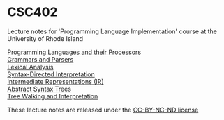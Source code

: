 # CSC402
Lecture notes for 'Programming Language Implementation' course at the University of Rhode Island

<a href="notes/csc402-ln001.pdf">Programming Languages and their Processors</a><br>
<a href="notes/csc402-ln002.pdf">Grammars and Parsers</a><br>
<a href="notes/csc402-ln004.pdf">Lexical Analysis</a><br>
<a href="notes/csc402-ln004a.pdf">Syntax-Directed Interpretation</a><br>
<a href="notes/csc402-ln005.pdf">Intermediate Representations (IR)</a><br>
<a href="notes/csc402-ln006.pdf">Abstract Syntax Trees</a><br>
<a href="notes/csc402-ln006a.pdf">Tree Walking and Interpretation</a><br>
<!--
<a href="notes/csc402-ln007.pdf">A Basic Compiler</a><br>
<a href="notes/csc402-ln008.pdf">An Optimizing Compiler</a><br>
<a href="notes/csc402-ln009.pdf">Language Implementation Review</a><br>
<a href="notes/csc402-ln010.pdf">Scope & Symbol Table</a><br>
<a href="notes/csc402-ln011.pdf">Compiling Scoped Code</a><br>
<a href="notes/csc402-ln012.pdf">Functions I</a><br>
<a href="notes/csc402-ln013.pdf">Functions II</a><br>
<a href="notes/csc402-ln014.pdf">Function Calls on Real and Virtual Machines</a><br>
<a href="notes/csc402-ln015.pdf">Compiling functions into our Bytecode</a><br>
<a href="notes/csc402-ln016.pdf">Higher-order programming</a><br>
<a href="notes/csc402-ln017.pdf">Type systems (Part 1)</a><br>
<a href="notes/csc402-ln018.pdf">Type systems (Part 2)</a><br>
-->
<!--
<a href="csc402-ln005.pdf">Another Look at Grammars</a><br>
<a href="csc402-ln006.pdf">Program Analysis and IR (Part 1)</a> - the bytecode interpreter
discussed in the slides is available <a href="../specs/EXP1BYTECODE.zip">here</a><br>
<a href="csc402-ln007.pdf">Program Analysis and AST (Part 2)</a> -
the <a href="../specs/SIMPLE1PP1.zip">syntax directed pretty printer</a> and
the <a href="../specs/SIMPLE1PP2.zip">pretty printer with a twist</a><br>
<a href="csc402-ln008.pdf">Tree Walking (Part 1)</a> - the visitor implementation
of the pretty printer can be found <a href="../specs/SIMPLE1PPVISITOR.zip">here</a><br>
<a href="csc402-ln009.pdf">Tree Walking (Part 2)</a> - the visitor implementation
of the constant folder can be found <a href="../specs/SIMPLE1FOLD.zip">here</a><br>
<a href="csc402-ln010.pdf">Tree Walking (Part 3)</a> - the visitor implementation
of the interpreter can be found <a href="../specs/SIMPLE1MULTI.zip">here</a><br>
<a href="csc402-ln011.pdf">Tree Walking (Part 4)</a> - the pattern matching implementation
of the pretty printer can be found <a href="../specs/SIMPLE1PATTERNS.zip">here</a><br>
<a href="csc402-ln012.pdf">Compilers</a> - the compiler discussed in the
slides can be found <a href="../specs/SIMPLE1COMPILER.zip">here</a> <br>
<a href="csc402-ln013.pdf">Language implementation review</a><br>
<a href="csc402-ln014.pdf">Scope & Symbol Tables (Part 1)</a>.
The code for the simple2 interpreter can be found <a href="../specs/SIMPLE2INTERPRETER.zip">here</a><br>
<a href="csc402-ln015.pdf">Scope & Symbol Tables (Part 2)</a>
The code for the simple2 compiler can be found <a href="../specs/SIMPLE2COMPILER.zip">here</a> <br>
<a href="csc402-ln016.pdf">Functions (Part 1)</a> <br>
<a href="csc402-ln017.pdf">Functions (Part 2) - interpreting functions</a>
The Simple3 interpreter is available <a href="../specs/SIMPLE3INTERPRETER.zip">here</a><br>
<a href="csc402-ln018.pdf">Functions (Part 3) - function calls on real and virtual machines</a>.
The exp2bytecode virtual machine is available <a href="../specs/EXP2BYTECODE.zip">here</a><br>
<a href="csc402-ln019.pdf">Functions (Part 4) - compiling functions</a> The Simple3 compiler is available <a href="../specs/SIMPLE3COMPILER.zip">here</a><br>
<a href="csc402-ln020.pdf">Functions (Part 5) - higher order programming</a><br>
<a href="csc402-ln021.pdf">Type systems (Part 1)</a><br>
<a href="csc402-ln022.pdf">Type systems (Part 2)</a><br>
<a href="csc402-ln023.pdf">Structured data types (Part 1)</a><br>
<a href="csc402-ln024.pdf">Structured data types (Part 2)</a><br>
<a href="csc402-ln025.pdf">Structured data types (Part 3)</a><br>
<a href="csc402-ln026.pdf">Compiling for Real Machines (Part 1)</a><br>
<a href="csc402-ln027.pdf">Compiling for Real Machines (Part 2)</a> - the Simple3 to i386 assembler is
available <a href="../specs/SIMPLE3I386COMPILER.zip">here</a><br>
A <a href="csc402-ln028.pdf">Summary</a> of the languages we studied.<br>
-->


These lecture notes are released under the [CC-BY-NC-ND license](https://creativecommons.org/licenses/by-nc-nd/3.0/us/legalcode)
